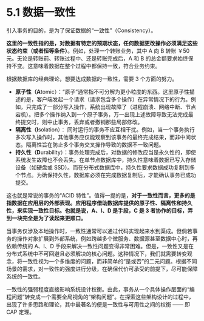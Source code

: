 # 5.1 数据一致性

引入事务的目的，是为了保证数据的“一致性”（Consistency）。

**这里的一致性指的是，对数据有特定的预期状态，任何数据更改操作必须满足这些状态约束（或者恒等条件）**。例如，处理一个转账业务，其中 A 向 B 转账 ￥50 元。无论是转账前、转账过程中、还是转账完成后，A 和 B 的总金额要求始终保持不变。这意味着数据在整个过程中都保持一致，符合业务约束。

根据数据库的经典理论，想要达成数据的一致性，需要 3 个方面的努力。

- **原子性（A**tomic）：“原子”通常指不可分解为更小粒度的东西。这里原子性描述的是，客户端发起一个请求（请求包含多个操作）在异常情况下的行为。例如，只完成了一部分写入操作，系统出现故障了（进程崩溃、网络中断、节点宕机）。把多个操作纳入到一个原子事务，万一出现上述故障导致无法完成最终提交时，则中止事务，丢弃或者撤销那些局部修改。
- **隔离性（I**solation）：
同时运行的事务不应互相干扰。例如，当一个事务执行多次写入操作时，其他事务应仅能观察到该事务的最终完成结果，而非中间状态。隔离性旨在防止多个事务交叉操作导致的数据不一致问题。
- **持久性（D**urability）：事务处理完成后，对数据的修改应当是永久性的，即使系统发生故障也不会丢失。在单节点数据库中，持久性意味着数据已写入存储设备（如硬盘或 SSD）。而在分布式数据库中，持久性要求数据成功复制到多个节点。为确保持久性，数据库必须在完成数据复制后，才能确认事务已成功提交。

这也就是常说的事务的“ACID 特性”。值得一提的是，**对于一致性而言，更多的是指数据在应用层的外部表现。应用程序借助数据库提供的原子性、隔离性和持久性，来实现一致性目标。也就是说，A、I、D 是手段，C 是 3 者协作的目标，弄到一块完全是为了读起来更顺口。**

当事务仅涉及本地操作时，一致性通常可以通过代码实现起来水到渠成。但倘若事务的操作对象扩展到外部系统，例如跨越多个微服务、数据源甚至数据中心时，再依赖传统的 A、I、D 手段来解决一致性问题变得非常困难。但是，一致性又是在分布式系统中不可回避且必须解决的核心问题。这种情况下，我们就需要转变观念，将一致性视为一个多维度的问题，而非简单的“是或否”的二元问题。根据不同场景的需求，对一致性的强度进行分级，在确保代价可承受的前提下，尽可能保障系统的一致性。

一致性的强弱程度直接影响系统设计权衡。由此，事务从一个具体操作层面的“编程问题”转变成一个需要全局视角的“架构问题”。在探索这些架构设计的过程中，出现了许多思路和理论，其中最著名的便是一致性与可用性之间的权衡 —— 即 CAP 定理。